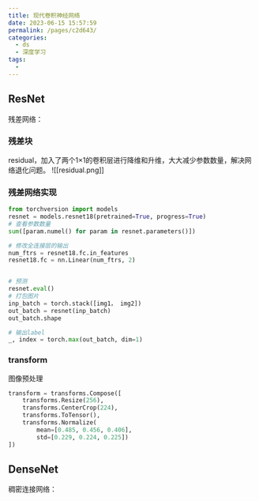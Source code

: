 ```yaml
---
title: 现代卷积神经网络
date: 2023-06-15 15:57:59
permalink: /pages/c2d643/
categories:
  - ds
  - 深度学习
tags:
  - 
---
```


## ResNet
残差网络：
### 残差块
residual，加入了两个1×1的卷积层进行降维和升维，大大减少参数数量，解决网络退化问题。
![[residual.png]]

### 残差网络实现
```python
from torchversion import models
resnet = models.resnet18(pretrained=True, progress=True)
# 查看参数数量
sum([param.numel() for param in resnet.parameters()])

# 修改全连接层的输出
num_ftrs = resnet18.fc.in_features
resnet18.fc = nn.Linear(num_ftrs, 2)


# 预测
resnet.eval()
# 打包图片
inp_batch = torch.stack([img1， img2])
out_batch = resnet(inp_batch)
out_batch.shape

# 输出label
_, index = torch.max(out_batch, dim=1)

```
### transform
图像预处理
```python
transform = transforms.Compose([  
    transforms.Resize(256),  
    transforms.CenterCrop(224),  
    transforms.ToTensor(),  
    transforms.Normalize(  
        mean=[0.485, 0.456, 0.406],  
        std=[0.229, 0.224, 0.225])  
])
```
## DenseNet
稠密连接网络：
